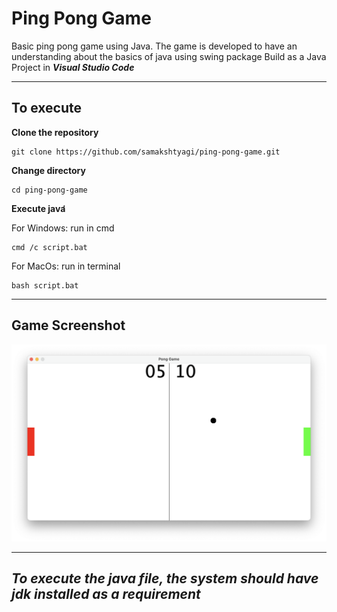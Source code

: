 # Ping Pong Game

Basic ping pong game using Java. The game is developed to have an understanding about the basics of java using swing package
Build as a Java Project in ***Visual Studio Code***

---

## To execute

**Clone the repository**

```
git clone https://github.com/samakshtyagi/ping-pong-game.git
```

**Change directory**

```
cd ping-pong-game
```

**Execute java̛**

For Windows: run in cmd

```
cmd /c script.bat
```

For MacOs: run in terminal

```
bash script.bat
```

---

## Game Screenshot

![1713455006388](image/README/1713455006388.png)

---

*To execute the java file, the system should have jdk installed as a requirement*
-------------------------------------------------------------------------------

